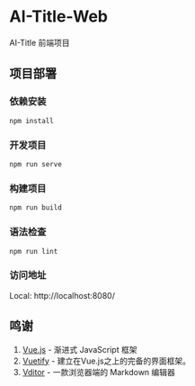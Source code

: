 # AI-Title-Web

AI-Title 前端项目

## 项目部署

### 依赖安装

```
npm install
```

### 开发项目
```
npm run serve
```

### 构建项目
```
npm run build
```

### 语法检查
```
npm run lint
```

### 访问地址

Local: http://localhost:8080/ 

## 鸣谢

1. [Vue.js](https://cn.vuejs.org/) - 渐进式 JavaScript 框架 
2. [Vuetify](https://v2.vuetifyjs.com/zh-Hans/) - 建立在Vue.js之上的完备的界面框架。
3. [Vditor](https://b3log.org/vditor/) - 一款浏览器端的 Markdown 编辑器
